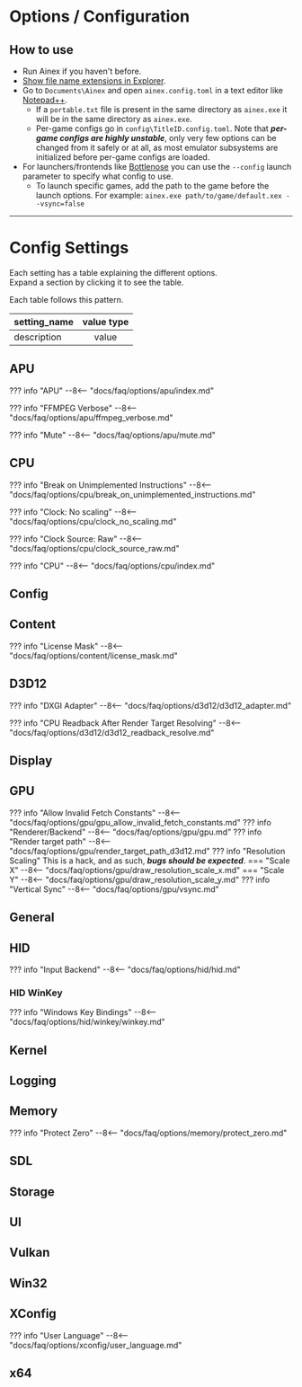 # Options / Configuration

## How to use

* Run Ainex if you haven't before.
* [Show file name extensions in Explorer](https://social.technet.microsoft.com/wiki/contents/articles/1784.windows-how-to-view-file-name-extensions.aspx).
* Go to `Documents\Ainex` and open `ainex.config.toml` in a text editor
  like [Notepad++](https://notepad-plus-plus.org/download/).
    * If a `portable.txt` file is present in the same directory as `ainex.exe` it will be in the same directory
      as `ainex.exe`.
    * Per-game configs go in `config\TitleID.config.toml`. Note that ***per-game configs are highly unstable***, only
      very few options can be changed from it safely or at all, as most emulator subsystems are initialized before
      per-game configs are loaded.
* For launchers/frontends like [Bottlenose](https://github.com/quinton-ashley/bottlenose) you can use the `--config`
  launch parameter to specify what config to use.
    * To launch specific games, add the path to the game before the launch options. For
      example: `ainex.exe path/to/game/default.xex --vsync=false`

---

# Config Settings

Each setting has a table explaining the different options.<br/>
Expand a section by clicking it to see the table.

Each table follows this pattern.

| **setting_name** | **value type** |
|:-----------------|:--------------:|
| description      |     value      |

## APU

??? info "APU"
    --8<-- "docs/faq/options/apu/index.md"

??? info "FFMPEG Verbose"
    --8<-- "docs/faq/options/apu/ffmpeg_verbose.md"

??? info "Mute"
    --8<-- "docs/faq/options/apu/mute.md"

## CPU

??? info "Break on Unimplemented Instructions"
    --8<-- "docs/faq/options/cpu/break_on_unimplemented_instructions.md"

??? info "Clock: No scaling"
    --8<-- "docs/faq/options/cpu/clock_no_scaling.md"

??? info "Clock Source: Raw"
    --8<-- "docs/faq/options/cpu/clock_source_raw.md"

??? info "CPU"
    --8<-- "docs/faq/options/cpu/index.md"

## Config

## Content

??? info "License Mask"
    --8<-- "docs/faq/options/content/license_mask.md"

## D3D12

??? info "DXGI Adapter"
    --8<-- "docs/faq/options/d3d12/d3d12_adapter.md"

??? info "CPU Readback After Render Target Resolving"
    --8<-- "docs/faq/options/d3d12/d3d12_readback_resolve.md"

## Display

## GPU

??? info "Allow Invalid Fetch Constants"
    --8<-- "docs/faq/options/gpu/gpu_allow_invalid_fetch_constants.md"
??? info "Renderer/Backend"
    --8<-- "docs/faq/options/gpu/gpu.md"
??? info "Render target path"
    --8<-- "docs/faq/options/gpu/render_target_path_d3d12.md"
??? info "Resolution Scaling"
    This is a hack, and as such, ***bugs should be expected***.
    === "Scale X"
        --8<-- "docs/faq/options/gpu/draw_resolution_scale_x.md"
    === "Scale Y"
        --8<-- "docs/faq/options/gpu/draw_resolution_scale_y.md"
??? info "Vertical Sync"
    --8<-- "docs/faq/options/gpu/vsync.md"

## General

## HID

??? info "Input Backend"
    --8<-- "docs/faq/options/hid/hid.md"

### HID WinKey

??? info "Windows Key Bindings"
    --8<-- "docs/faq/options/hid/winkey/winkey.md"

## Kernel

## Logging

## Memory

??? info "Protect Zero"
    --8<-- "docs/faq/options/memory/protect_zero.md"

## SDL

## Storage

## UI

## Vulkan

## Win32

## XConfig

??? info "User Language"
    --8<-- "docs/faq/options/xconfig/user_language.md"

## x64
